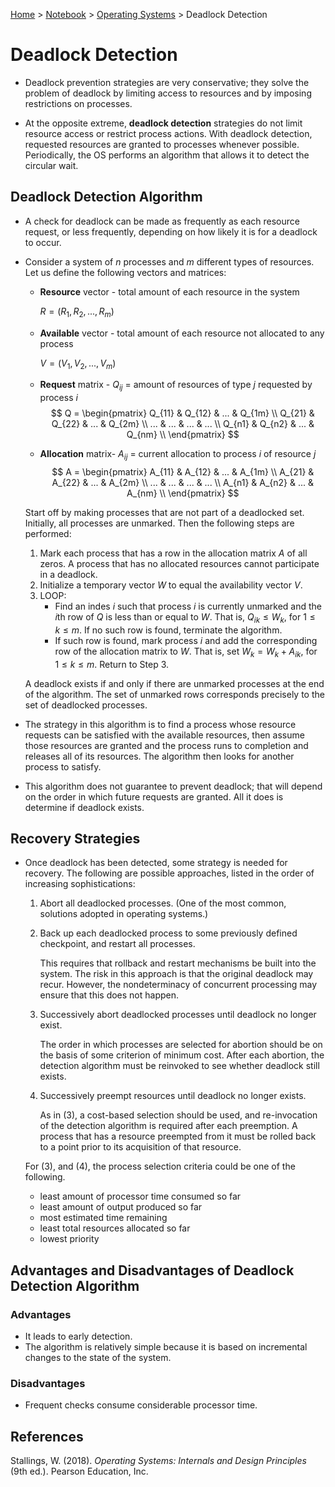 <a href="../../">Home</a> > <a href="../notebook">Notebook</a> > <a href="./">Operating Systems</a> > Deadlock Detection

# Deadlock Detection



* Deadlock prevention strategies are very conservative; they solve the problem of deadlock by limiting access to resources and by imposing restrictions on processes.

* At the opposite extreme, **deadlock detection** strategies do not limit resource access or restrict process actions. With deadlock detection, requested resources are granted to processes whenever possible. Periodically, the OS performs an algorithm that allows it to detect the circular wait.



## Deadlock Detection Algorithm

* A check for deadlock can be made as frequently as each resource request, or less frequently, depending on how likely it is for a deadlock to occur.

* Consider a system of $n$ processes and $m$ different types of resources. Let us define the following vectors and matrices:

  * **Resource** vector - total amount of each resource in the system

    $R = (R_1, R_2, ... , R_m)$

  * **Available** vector - total amount of each resource not allocated to any process

    $V =(V_1, V_2, ... , V_m)$

  * **Request** matrix - $Q_{ij}$ = amount of resources of type $j$ requested by process $i$
    $$
    Q =
    \begin{pmatrix}
    Q_{11} & Q_{12} & ... & Q_{1m} \\
    Q_{21} & Q_{22} & ... & Q_{2m} \\
    ... & ... & ... & ... \\
    Q_{n1} & Q_{n2} & ... & Q_{nm} \\
    \end{pmatrix}
    $$

  * **Allocation** matrix- $A_{ij}$ = current allocation to process $i$ of resource $j$
    $$
    A =
    \begin{pmatrix}
    A_{11} & A_{12} & ... & A_{1m} \\
    A_{21} & A_{22} & ... & A_{2m} \\
    ... & ... & ... & ... \\
    A_{n1} & A_{n2} & ... & A_{nm} \\
    \end{pmatrix}
    $$

  Start off by making processes that are not part of a deadlocked set. Initially, all processes are unmarked. Then the following steps are performed:

  1. Mark each process that has a row in the allocation matrix $A$ of all zeros. A process that has no allocated resources cannot participate in a deadlock.
  2. Initialize a temporary vector $W$ to equal the availability vector $V$.
  3. LOOP:
     * Find an indes $i$ such that process $i$ is currently unmarked and the $i$th row of $Q$ is less than or equal to $W$. That is, $Q_{ik} \le W_k$, for $1 \le k \le m$. If no such row is found, terminate the algorithm.
     * If such row is found, mark process $i$ and add the corresponding row of the allocation matrix to $W$. That is, set $W_k = W_k + A_{ik}$, for $1 \le k \le m$. Return to Step 3.

  A deadlock exists if and only if there are unmarked processes at the end of the algorithm. The set of unmarked rows corresponds precisely to the set of deadlocked processes.

* The strategy in this algorithm is to find a process whose resource requests can be satisfied with the available resources, then assume those resources are granted and the process runs to completion and releases all of its resources. The algorithm then looks for another process to satisfy.
* This algorithm does not guarantee to prevent deadlock; that will depend on the order in which future requests are granted. All it does is determine if deadlock exists.



## Recovery Strategies

* Once deadlock has been detected, some strategy is needed for recovery. The following are possible approaches, listed in the order of increasing sophistications:

  1. Abort all deadlocked processes. (One of the most common, solutions adopted in operating systems.)

  2. Back up each deadlocked process to some previously defined checkpoint, and restart all processes.

     This requires that rollback and restart mechanisms be built into the system. The risk in this approach is that the original deadlock may recur. However, the nondeterminacy of concurrent processing may ensure that this does not happen.

  3. Successively abort deadlocked processes until deadlock no longer exist.

     The order in which processes are selected for abortion should be on the basis of some criterion of minimum cost. After each abortion, the detection algorithm must be reinvoked to see whether deadlock still exists.

  4. Successively preempt resources until deadlock no longer exists.

     As in (3), a cost-based selection should be used, and re-invocation of the detection algorithm is required after each preemption. A process that has a resource preempted from it must be rolled back to a point prior to its acquisition of that resource.

  For (3), and (4), the process selection criteria could be one of the following.

  * least amount of processor time consumed so far
  * least amount of output produced so far
  * most estimated time remaining
  * least total resources allocated so far
  * lowest priority



## Advantages and Disadvantages of Deadlock Detection Algorithm

### Advantages

* It leads to early detection.
* The algorithm is relatively simple because it is based on incremental changes to the state of the system.

### Disadvantages

* Frequent checks consume considerable processor time.






## References

Stallings, W. (2018). *Operating Systems: Internals and Design Principles* (9th ed.). Pearson Education, Inc.
